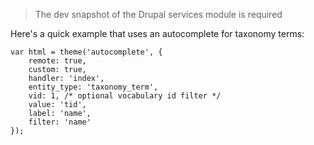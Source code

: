 > The dev snapshot of the Drupal services module is required

Here's a quick example that uses an autocomplete for taxonomy terms:

```
var html = theme('autocomplete', {
    remote: true,
    custom: true,
    handler: 'index',
    entity_type: 'taxonomy_term',
    vid: 1, /* optional vocabulary id filter */
    value: 'tid',
    label: 'name',
    filter: 'name'
});
```